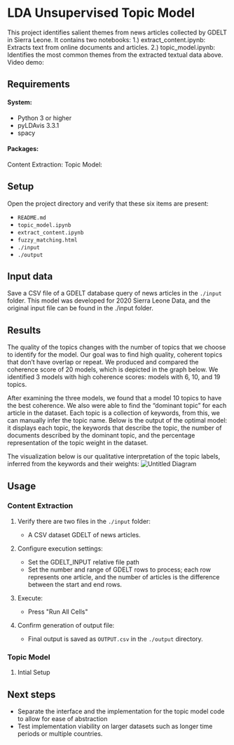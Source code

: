 # LDA Unsupervised Topic Model 

This project identifies salient themes from news articles collected by GDELT in Sierra Leone.
It contains two notebooks: 
  1.) extract_content.ipynb: Extracts text from online documents and articles.
  2.) topic_model.ipynb: Identifies the most common themes from the extracted textual data above.
Video demo: 

## Requirements
#### System:
- Python 3 or higher
- pyLDAvis 3.3.1
- spacy

#### Packages:
Content Extraction:
Topic Model:

## Setup
Open the project directory and verify that these six items are present:
- `README.md`
- `topic_model.ipynb`
- `extract_content.ipynb`
- `fuzzy_matching.html`
- `./input`
- `./output`
 
## Input data
Save a CSV file of a GDELT database query of news articles in the `./input` folder. This model was developed for 2020 Sierra Leone Data, and the original input file can be found in the ./input folder.


## Results
The quality of the topics changes with the number of topics that we choose to identify for the model. Our goal was to find high quality, coherent topics that don’t have overlap or repeat. We produced and compared  the coherence score of 20 models, which is depicted in the graph below. We identified 3 models with high coherence scores: models with 6, 10, and 19 topics.


After examining the three models, we found that a model 10 topics to have the best coherence. We also were able to find the “dominant topic” for each article in the dataset. Each topic is a collection of keywords, from this, we can manually infer the topic name. Below is the output of the optimal model: it displays each topic, the keywords that describe the topic, the number of documents described by the dominant topic, and the percentage representation of the topic weight in the dataset. 

The visualization below is our qualitative interpretation of the topic labels, inferred from the keywords and their weights:
![Untitled Diagram](https://user-images.githubusercontent.com/29438079/165037857-17e0717a-344e-4bb3-92dc-1afe96dfa0fa.png)



## Usage
### Content Extraction
1. Verify there are two files in the `./input` folder:
   - A CSV dataset GDELT of news articles.
2. Configure execution settings:
   - Set the GDELT_INPUT relative file path
   - Set the number and range of GDELT rows to process; each row represents one article, and the number of articles is the difference between the start and end rows.
3. Execute:
   - Press "Run All Cells"

4. Confirm generation of output file:
   - Final output is saved as `OUTPUT.csv` in the `./output` directory.

### Topic Model
 1. Intial Setup

 
## Next steps
- Separate the interface and the implementation for the topic model code to allow for ease of abstraction
- Test implementation viability  on larger datasets such as longer time periods or multiple countries.

